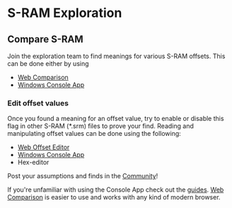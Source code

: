 # S-RAM Exploration

## Compare S-RAM
Join the exploration team to find meanings for various S-RAM offsets.
This can be done either by using 

* [Web Comparison](comparison)
* [Windows Console App](changelog-console)

### Edit offset values
Once you found a meaning for an offset value, try to enable or disable this flag in other S-RAM (*.srm) files to prove your find. 
Reading and manipulating offset values can be done using the following: 

* [Web Offset Editor](offset-editing)
* [Windows Console App](changelog-console)
* Hex-editor

Post your assumptions and finds in the [Community](community)!

If you're unfamiliar with using the Console App check out the [guides](guides). [Web Comparison](comparison) is easier to use and works with any kind of modern browser.

